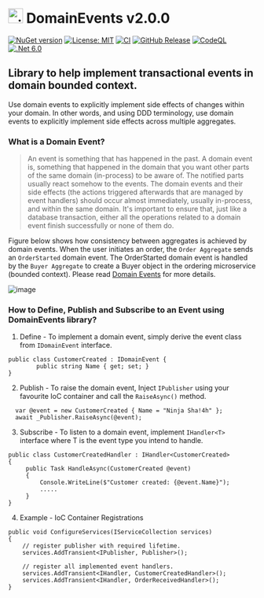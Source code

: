 # <img src="https://github.com/NinjaRocks/DomainEvents/blob/master/ninja-icon-16.png" alt="ninja" style="width:30px;"/> DomainEvents v2.0.0
[![NuGet version](https://badge.fury.io/nu/Dormito.DomainEvents.svg)](https://badge.fury.io/nu/Dormito.DomainEvents) [![License: MIT](https://img.shields.io/badge/License-MIT-yellow.svg)](https://github.com/NinjaRocks/DomainEvents/blob/master/License.md) [![CI](https://github.com/NinjaRocks/DomainEvents/actions/workflows/CI-Build.yml/badge.svg)](https://github.com/NinjaRocks/DomainEvents/actions/workflows/CI-Build.yml) [![GitHub Release](https://img.shields.io/github/v/release/ninjarocks/DomainEvents?logo=github&sort=semver)](https://github.com/ninjarocks/DomainEvents/releases/latest)
[![CodeQL](https://github.com/NinjaRocks/DomainEvents/actions/workflows/codeql.yml/badge.svg)](https://github.com/NinjaRocks/DomainEvents/actions/workflows/codeql.yml) [![.Net 6.0](https://img.shields.io/badge/.Net%20-6.0-blue)](https://dotnet.microsoft.com/en-us/download/dotnet/6)
## Library to help implement transactional events in domain bounded context.
Use domain events to explicitly implement side effects of changes within your domain. In other words, and using DDD terminology, use domain events to explicitly implement side effects across multiple aggregates. 
### What is a Domain Event?
> An event is something that has happened in the past. A domain event is, something that happened in the domain that you want other parts of the same domain (in-process) to be aware of. The notified parts usually react somehow to the events.
The domain events and their side effects (the actions triggered afterwards that are managed by event handlers) should occur almost immediately, usually in-process, and within the same domain.
It's important to ensure that, just like a database transaction, either all the operations related to a domain event finish successfully or none of them do.

Figure below shows how consistency between aggregates is achieved by domain events. When the user initiates an order, the `Order Aggregate` sends an `OrderStarted` domain event. The OrderStarted domain event is handled by the `Buyer Aggregate` to create a Buyer object in the ordering microservice (bounded context). Please read [Domain Events](https://learn.microsoft.com/en-us/dotnet/architecture/microservices/microservice-ddd-cqrs-patterns/domain-events-design-implementation) for more details.

![image](https://user-images.githubusercontent.com/6259981/204060193-d2f5241e-c1d2-46ab-a16d-1c3047bc151b.png)


### How to Define, Publish and Subscribe to an Event using DomainEvents library?

1. Define - To implement a domain event, simply derive the event class from `IDomainEvent` interface.
```
public class CustomerCreated : IDomainEvent {
        public string Name { get; set; }
}
 ```
2. Publish - To raise the domain event, Inject `IPublisher` using your favourite IoC container and call the `RaiseAsync()` method.
```
  var @event = new CustomerCreated { Name = "Ninja Sha!4h" };
  await _Publisher.RaiseAsync(@event);
```
3. Subscribe - To listen to a domain event, implement `IHandler<T>` interface where T is the event type you intend to handle.
```
public class CustomerCreatedHandler : IHandler<CustomerCreated>
{
     public Task HandleAsync(CustomerCreated @event)
     {
         Console.WriteLine($"Customer created: {@event.Name}");
         .....
     }
}
```
4. Example - IoC Container Registrations
```
public void ConfigureServices(IServiceCollection services)
{   
    // register publisher with required lifetime.
    services.AddTransient<IPublisher, Publisher>();
    
    // register all implemented event handlers.
    services.AddTransient<IHandler, CustomerCreatedHandler>();
    services.AddTransient<IHandler, OrderReceivedHandler>();
}
```
